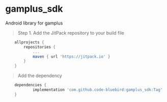 # gamplus_sdk
 Android library for gamplus

> Step 1. Add the JitPack repository to your build file

```gradle
	allprojects {
		repositories {
			...
			maven { url 'https://jitpack.io' }
		}
	}
 ```
 
 > Add the dependency

```gradle
	dependencies {
	        implementation 'com.github.code-bluebird:gamplus_sdk:Tag'
	}
 ```
